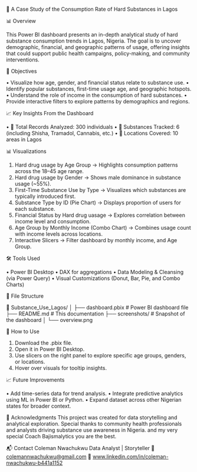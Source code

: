🚨 A Case Study of the Consumption Rate of Hard Substances in Lagos

📊 Overview

This Power BI dashboard presents an in-depth analytical study of hard substance consumption trends in Lagos, Nigeria. The goal is to uncover demographic, financial, and geographic patterns of usage, offering insights that could support public health campaigns, policy-making, and community interventions.


📌 Objectives

•	Visualize how age, gender, and financial status relate to substance use.
•	Identify popular substances, first-time usage age, and geographic hotspots.
•	Understand the role of income in the consumption of hard substances.
•	Provide interactive filters to explore patterns by demographics and regions.

📈 Key Insights From the Dashboard

•	🔹 Total Records Analyzed: 300 individuals
•	🔹 Substances Tracked: 6 (including Shisha, Tramadol, Cannabis, etc.)
•	🔹 Locations Covered: 10 areas in Lagos

📊 Visualizations

1.	Hard drug usage by Age Group
→ Highlights consumption patterns across the 18–45 age range.
2.	Hard drug usage by Gender
→ Shows male dominance in substance usage (~55%).
3.	First-Time Substance Use by Type
→ Visualizes which substances are typically introduced first.
4.	Substance Type by ID (Pie Chart)
→ Displays proportion of users for each substance.
5.	Financial Status by Hard drug uasage
→ Explores correlation between income level and consumption.
6.	Age Group by Monthly Income (Combo Chart)
→ Combines usage count with income levels across locations.
7.	Interactive Slicers
→ Filter dashboard by monthly income, and Age Group.

🛠️ Tools Used

•	Power BI Desktop
•	DAX for aggregations
•	Data Modeling & Cleansing (via Power Query)
•	Visual Customizations (Donut, Bar, Pie, and Combo Charts)

📂 File Structure

📁 Substance_Use_Lagos/
│
├── dashboard.pbix              # Power BI dashboard file
├── README.md                   # This documentation
├── screenshots/                # Snapshot of the dashboard
│   └── overview.png

📌 How to Use

1.	Download the .pbix file.
2.	Open it in Power BI Desktop.
3.	Use slicers on the right panel to explore specific age groups, genders, or locations.
4.	Hover over visuals for tooltip insights.

📈 Future Improvements

•	Add time-series data for trend analysis.
•	Integrate predictive analytics using ML in Power BI or Python.
•	Expand dataset across other Nigerian states for broader context.

🤝 Acknowledgments
This project was created for data storytelling and analytical exploration. 
Special thanks to community health professionals and analysts driving substance use awareness in Nigeria.
and my very special Coach Bajismalytics you are the best.

📬 Contact
Coleman Nwachukwu
Data Analyst | Storyteller
📧 colemannwachukwu@gmail.com
🔗 www.linkedin.com/in/coleman-nwachukwu-b441a1152






